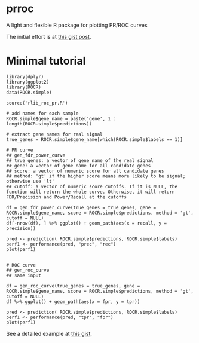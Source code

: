 # prroc

A light and flexible R package for plotting PR/ROC curves

The initial effort is at [this gist post](https://gist.github.com/liangyy/6d4314dbc238236731e134abef2484f4#file-rlib_roc_pr-r).

# Minimal tutorial

```
library(dplyr)
library(ggplot2)
library(ROCR)
data(ROCR.simple)

source('rlib_roc_pr.R')

# add names for each sample 
ROCR.simple$gene_name = paste('gene', 1 : length(ROCR.simple$predictions))

# extract gene names for real signal
true_genes = ROCR.simple$gene_name[which(ROCR.simple$labels == 1)]

# PR curve
## gen_fdr_power_curve
## true_genes: a vector of gene name of the real signal
## gene: a vector of gene name for all candidate genes
## score: a vector of numeric score for all candidate genes
## method: 'gt' if the higher score means more likely to be signal; otherwise use 'lt'
## cutoff: a vector of numeric score cutoffs. If it is NULL, the function will return the whole curve. Otherwise, it will return FDR/Precision and Power/Recall at the cutoffs 

df = gen_fdr_power_curve(true_genes = true_genes, gene = ROCR.simple$gene_name, score = ROCR.simple$predictions, method = 'gt', cutoff = NULL)
df[-nrow(df), ] %>% ggplot() + geom_path(aes(x = recall, y = precision))

pred <- prediction( ROCR.simple$predictions, ROCR.simple$labels)
perf1 <- performance(pred, "prec", "rec")
plot(perf1)


# ROC curve
## gen_roc_curve
## same input 

df = gen_roc_curve(true_genes = true_genes, gene = ROCR.simple$gene_name, score = ROCR.simple$predictions, method = 'gt', cutoff = NULL)
df %>% ggplot() + geom_path(aes(x = fpr, y = tpr))

pred <- prediction( ROCR.simple$predictions, ROCR.simple$labels)
perf1 <- performance(pred, "tpr", "fpr")
plot(perf1)
```

See a detailed example at [this gist](https://gist.github.com/liangyy/6d4314dbc238236731e134abef2484f4#file-test_roc_pr-r).
